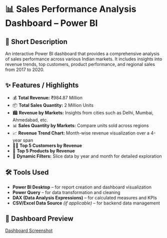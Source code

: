 # 📊 Sales Performance Analysis Dashboard – Power BI

## 🔎 Short Description
An interactive Power BI dashboard that provides a comprehensive analysis of sales performance across various Indian markets. It includes insights into revenue trends, top customers, product performance, and regional sales from 2017 to 2020.


## ✨ Features / Highlights

- 💰 **Total Revenue:** ₹984.87 Million  
- 📦 **Total Sales Quantity:** 2 Million Units  
- 🏙️ **Revenue by Markets:** Insights from cities such as Delhi, Mumbai, Ahmedabad, etc.  
- 📊 **Sales Quantity by Markets:** Compare units sold across regions  
- 📈 **Revenue Trend Chart:** Month-wise revenue visualization over a 4-year span  
- 🧑‍💼 **Top 5 Customers by Revenue**  
- 🛒 **Top 5 Products by Revenue**  
- 📅 **Dynamic Filters:** Slice data by year and month for detailed exploration


## 🛠️ Tools Used

- **Power BI Desktop** – for report creation and dashboard visualization  
- **Power Query** – for data transformation and cleaning  
- **DAX (Data Analysis Expressions)** – for calculated measures and KPIs  
- **CSV/Excel Data Source** *(if applicable)* – for backend data management


## 📸 Dashboard Preview

[Dashboard Screenshot](https://github.com/shravanijoshi14/Sales-Insights-Dashboard/blob/main/Sales_Insights.png)

